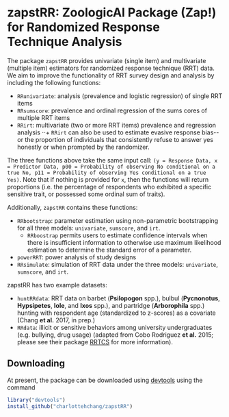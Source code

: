 # zapstRR: ZoologicAl Package (Zap!) for Randomized Response Technique Analysis

The package `zapstRR` provides univariate (single item) and multivariate (multiple item) estimators for randomized response technique (RRT) data. We aim to improve the functionality of RRT survey design and analysis by including the following functions:

* `RRunivariate`: analysis (prevalence and logistic regression) of single RRT items
* `RRsumscore`: prevalence and ordinal regression of the sums cores of multiple RRT items
* `RRirt`: multivariate (two or more RRT items) prevalence and regression analysis
⋅⋅+ `RRirt` can also be used to estimate evasive response bias--or the proportion of individuals that consistently refuse to answer yes honestly or when prompted by the randomizer.

The three functions above take the same input call: `(y = Response Data, x = Predictor Data, p00 = Probability of observing No conditional on a true No, p11 = Probability of observing Yes conditional on a true Yes)`. Note that if nothing is provided for `x`, then the functions will return proportions (i.e. the percentage of respondents who exhibited a specific sensitive trait, or possessed some ordinal sum of traits).

Additionally, `zapstRR` contains these functions:

* `RRbootstrap`: parameter estimation using non-parametric bootstrapping for all three models: `univariate`, `sumscore`, and `irt`.
    + `RRboostrap` permits users to estimate confidence intervals when there is insufficient information to otherwise use maximum likelihood estimation to determine the standard error of a parameter.
* `powerRRT`: power analysis of study designs
* `RRsimulate`: simulation of RRT data under the three models: `univariate`, `sumscore`, and `irt`.

zapstRR has two example datasets:

* `huntRRdata`: RRT data on barbet (**Psilopogon** spp.), bulbul (**Pycnonotus**, **Hypsipetes**, **Iole**, and **Ixos** spp.), and partridge (**Arborophila** spp.) hunting with respondent age (standardized to z-scores) as a covariate (Chang **et al.** 2017, in prep.)
* `RRdata`: illicit or sensitive behaviors among university undergraduates (e.g. bullying, drug usage) (adapted from Cobo Rodriguez **et al.** 2015; please see their package [RRTCS](https://cran.r-project.org/web/packages/RRTCS/index.html) for more information). 

## Downloading

At present, the package can be downloaded using [devtools](https://cran.r-project.org/web/packages/devtools/) using the command 
```r
library("devtools")
install_github("charlottehchang/zapstRR")
``` 